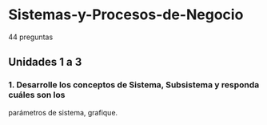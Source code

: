 # Sistemas-y-Procesos-de-Negocio
44 preguntas

## Unidades 1 a 3
### 1. Desarrolle los conceptos de Sistema, Subsistema y responda cuáles son los 
parámetros de sistema, grafique.
